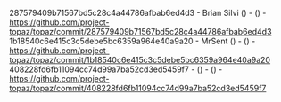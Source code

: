 287579409b71567bd5c28c4a44786afbab6ed4d3 - Brian Silvi () -  () - https://github.com/project-topaz/topaz/commit/287579409b71567bd5c28c4a44786afbab6ed4d3
1b18540c6e415c3c5debe5bc6359a964e40a9a20 - MrSent () -  () - https://github.com/project-topaz/topaz/commit/1b18540c6e415c3c5debe5bc6359a964e40a9a20
408228fd6fb11094cc74d99a7ba52cd3ed5459f7 -  () -  () - https://github.com/project-topaz/topaz/commit/408228fd6fb11094cc74d99a7ba52cd3ed5459f7
